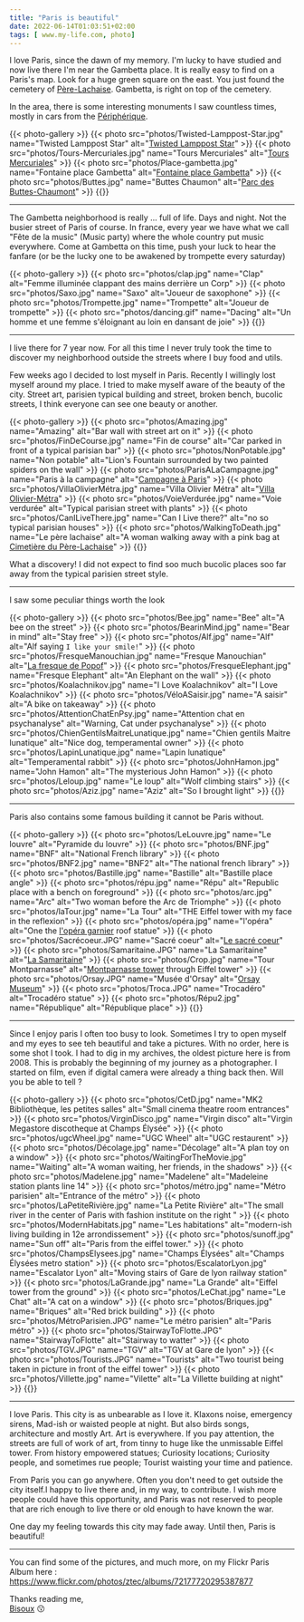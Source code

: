 ```yaml
---
title: "Paris is beautiful"
date: 2022-06-14T01:03:51+02:00
tags: [ www.my-life.com, photo]
---
```


I love Paris, since the dawn of my memory.
I'm lucky to have studied and now live there
I'm near the Gambetta place. It is really easy to find on a Paris's map. Look for a huge green square on the east.
You just found the cemetery of [Père-Lachaise](https://en.wikipedia.org/wiki/P%C3%A8re_Lachaise_Cemetery).
Gambetta, is right on top of the cemetery. 

In the area, there is some interesting monuments I saw countless times, mostly in cars from the [Périphérique](https://en.wikipedia.org/wiki/Boulevard_P%C3%A9riph%C3%A9rique).

{{< photo-gallery >}}
{{< photo src="photos/Twisted-Lamppost-Star.jpg" name="Twisted Lamppost Star" alt="[Twisted Lamppost Star](https://fr.wikipedia.org/wiki/Twisted_Lamppost_Star)" >}}
{{< photo src="photos/Tours-Mercuriales.jpg" name="Tours Mercuriales" alt="[Tours Mercuriales](https://fr.wikipedia.org/wiki/Tours_Mercuriales)" >}}
{{< photo src="photos/Place-gambetta.jpg" name="Fontaine place Gambetta" alt="[Fontaine place Gambetta](https://fr.wikipedia.org/wiki/Place_Gambetta_(Paris))" >}}
{{< photo src="photos/Buttes.jpg" name="Buttes Chaumon" alt="[Parc des Buttes-Chaumont](https://fr.wikipedia.org/wiki/Parc_des_Buttes-Chaumont)" >}}
{{</photo-gallery>}}

---

The Gambetta neighborhood is really ... full of life. Days and night. Not the busier street of Paris of course.
In france, every year we have what we call "Fête de la music" (Music party) where the whole country put music everywhere.
Come at Gambetta on this time, push your luck to hear the fanfare (or be the lucky one to be awakened by trompette every saturday)

{{< photo-gallery >}}
{{< photo src="photos/clap.jpg" name="Clap" alt="Femme illuminée clappant des mains derrière un Corp" >}}
{{< photo src="photos/Saxo.jpg" name="Saxo" alt="Joueur de saxophone" >}}
{{< photo src="photos/Trompette.jpg" name="Trompette" alt="Joueur de trompette" >}}
{{< photo src="photos/dancing.gif" name="Dacing" alt="Un homme et une femme s'éloignant au loin en dansant de joie" >}}
{{</photo-gallery>}}

---

I live there for 7 year now. For all this time I never truly took the time to discover my neighborhood outside
the streets where I buy food and utils.

Few weeks ago I decided to lost myself in Paris. Recently I willingly lost myself around my place. I tried to make myself 
aware of the beauty of the city. Street art, parisien typical building and street, broken bench, bucolic streets, I think everyone
can see one beauty or another.

{{< photo-gallery >}}
{{< photo src="photos/Amazing.jpg" name="Amazing" alt="Bar wall with street art on it" >}}
{{< photo src="photos/FinDeCourse.jpg" name="Fin de course" alt="Car parked in front of a typical parisian bar" >}}
{{< photo src="photos/NonPotable.jpg" name="Non potable" alt="Lion's Fountain surrounded by two painted spiders on the wall" >}}
{{< photo src="photos/ParisALaCampagne.jpg" name="Paris à la campagne" alt="[Campagne à Paris](https://fr.wikipedia.org/wiki/Campagne_%C3%A0_Paris)" >}}
{{< photo src="photos/VillaOlivierMétra.jpg" name="Villa Olivier Métra" alt="[Villa Olivier-Métra](https://fr.wikipedia.org/wiki/Villa_Olivier-M%C3%A9tra)" >}}
{{< photo src="photos/VoieVerdurée.jpg" name="Voie verdurée" alt="Typical parisian street with plants" >}}
{{< photo src="photos/CanILiveThere.jpg" name="Can I Live there?" alt="no so typical parisian houses" >}}
{{< photo src="photos/WalkingToDeath.jpg" name="Le père lachaise" alt="A woman walking away with a pink bag at [Cimetière du Père-Lachaise](https://fr.wikipedia.org/wiki/Cimeti%C3%A8re_du_P%C3%A8re-Lachaise)" >}}
{{</photo-gallery>}}

What a discovery! I did not expect to find soo much bucolic places soo far away from the typical parisien street style.

---

I saw some peculiar things worth the look

{{< photo-gallery >}}
{{< photo src="photos/Bee.jpg" name="Bee" alt="A bee on the street" >}}
{{< photo src="photos/BearinMind.jpg" name="Bear in mind" alt="Stay free" >}}
{{< photo src="photos/Alf.jpg" name="Alf" alt="Alf saying `I like your smile!`" >}}
{{< photo src="photos/FresqueManouchian.jpg" name="Fresque Manouchian" alt="[La fresque de Popof](https://mairie20.paris.fr/pages/il-etait-une-fois-le-20e-la-rue-du-groupe-manouchian-20448)" >}}
{{< photo src="photos/FresqueElephant.jpg" name="Fresque Elephant" alt="An Elephant on the wall" >}}
{{< photo src="photos/Koalachnikov.jpg" name="I Love Koalachnikov" alt="I Love Koalachnikov" >}}
{{< photo src="photos/VéloASaisir.jpg" name="A saisir" alt="A bike on takeaway" >}}
{{< photo src="photos/AttentionChatEnPsy.jpg" name="Attention chat en psychanalyse" alt="Warning, Cat under psychanalyse" >}}
{{< photo src="photos/ChienGentilsMaitreLunatique.jpg" name="Chien gentils Maitre lunatique" alt="Nice dog, temperamental owner" >}}
{{< photo src="photos/LapinLunatique.jpg" name="Lapin lunatique" alt="Temperamental rabbit" >}}
{{< photo src="photos/JohnHamon.jpg" name="John Hamon" alt="The mysterious John Hamon" >}}
{{< photo src="photos/Leloup.jpg" name="Le loup" alt="Wolf climbing stairs" >}}
{{< photo src="photos/Aziz.jpg" name="Aziz" alt="So I brought light" >}}
{{</photo-gallery>}}

---

Paris also contains some famous building it cannot be Paris without. 

{{< photo-gallery >}}
{{< photo src="photos/LeLouvre.jpg" name="Le louvre" alt="Pyramide du louvre" >}}
{{< photo src="photos/BNF.jpg" name="BNF" alt="National French library" >}}
{{< photo src="photos/BNF2.jpg" name="BNF2" alt="The national french library" >}}
{{< photo src="photos/Bastille.jpg" name="Bastille" alt="Bastille place angle" >}}
{{< photo src="photos/répu.jpg" name="Répu" alt="Republic place with a bench on foreground" >}}
{{< photo src="photos/arc.jpg" name="Arc" alt="Two woman before the Arc de Triomphe" >}}
{{< photo src="photos/laTour.jpg" name="La Tour" alt="THE Eiffel tower with my face in the reflexion" >}}
{{< photo src="photos/opéra.jpg" name="l'opéra" alt="One the [l'opéra garnier](https://fr.wikipedia.org/wiki/Op%C3%A9ra_Garnier) roof statue" >}}
{{< photo src="photos/Sacrécoeur.JPG" name="Sacré coeur" alt="[Le sacré coeur](https://en.wikipedia.org/wiki/Sacr%C3%A9-C%C5%93ur,_Paris)" >}}
{{< photo src="photos/Samaritaine.JPG" name="La Samaritaine" alt="[La Samaritaine](https://fr.wikipedia.org/wiki/La_Samaritaine)" >}}
{{< photo src="photos/Crop.jpg" name="Tour Montparnasse" alt="[Montparnasse tower](https://en.wikipedia.org/wiki/Tour_Montparnasse) through Eiffel tower" >}}
{{< photo src="photos/Orsay.JPG" name="Musée d'Orsay" alt="[Orsay Museum](https://en.wikipedia.org/wiki/Mus%C3%A9e_d%27Orsay)" >}}
{{< photo src="photos/Troca.JPG" name="Trocadéro" alt="Trocadéro statue" >}}
{{< photo src="photos/Répu2.jpg" name="République" alt="République place" >}}
{{</photo-gallery>}}

---

Since I enjoy paris I often too busy to look. Sometimes I try to open myself and my eyes to see teh beautiful and take a pictures. 
With no order, here is some shot I took. I had to dig in my archives, the oldest picture here is from 2008. 
This is probably the beginning of my journey as a photographer. I started on film, even if digital camera were already a thing back then. 
Will you be able to tell ?

{{< photo-gallery >}}
{{< photo src="photos/CetD.jpg"                     name="MK2 Bibliothèque, les petites salles" alt="Small cinema theatre room entrances" >}}
{{< photo src="photos/VirginDisco.jpg"              name="Virgin disco" alt="Virgin Megastore discotheque at Champs Élysée" >}}
{{< photo src="photos/ugcWheel.jpg"                 name="UGC Wheel" alt="UGC restaurent" >}}
{{< photo src="photos/Décolage.jpg"                 name="Décolage" alt="A plan toy on a window" >}}
{{< photo src="photos/WaitingForTheMovie.jpg"       name="Waiting" alt="A woman waiting, her friends, in the shadows" >}}
{{< photo src="photos/Madelene.jpg"                 name="Madelene" alt="Madeleine station plants line 14" >}}
{{< photo src="photos/métro.jpg"                    name="Métro parisien" alt="Entrance of the métro" >}}
{{< photo src="photos/LaPetiteRivière.jpg"          name="La Petite Rivière" alt="The small river in the center of Paris with fashion institute on the right " >}}
{{< photo src="photos/ModernHabitats.jpg"           name="Les habitations" alt="modern-ish living building in 12e arrondissement" >}}
{{< photo src="photos/sunoff.jpg"                   name="Sun off" alt="Paris from the eiffel tower." >}}
{{< photo src="photos/ChampsElysees.jpg"            name="Champs Élysées" alt="Champs Élysées metro station" >}}
{{< photo src="photos/EscalatorLyon.jpg"            name="Escalator Lyon" alt="Moving stairs of Gare de lyon railway station" >}}
{{< photo src="photos/LaGrande.jpg"                 name="La Grande" alt="Eiffel tower from the ground" >}}
{{< photo src="photos/LeChat.jpg"                   name="Le Chat" alt="A cat on a window" >}}
{{< photo src="photos/Briques.jpg"                  name="Briques" alt="Red brick building" >}}
{{< photo src="photos/MétroParisien.JPG"            name="Le métro parisien" alt="Paris métro" >}}
{{< photo src="photos/StairwayToFlotte.JPG"         name="StairwayToFlotte" alt="Stairway to watter" >}}
{{< photo src="photos/TGV.JPG"                      name="TGV" alt="TGV at Gare de lyon" >}}
{{< photo src="photos/Tourists.JPG"                 name="Tourists" alt="Two tourist being taken in picture in front of the eiffel tower" >}}
{{< photo src="photos/Villette.jpg"                  name="Vilette" alt="La Villette building at night" >}}
{{</photo-gallery>}}

---

I love Paris. This city is as unbearable as I love it. Klaxons noise, emergency sirens, Mad-ish or waisted people at night.
But also birds songs, architecture and mostly Art. Art is everywhere. If you pay attention, the streets are full of
work of art, from tinny to huge like the unmissable Eiffel tower. From history empowered statues; Curiosity locations; Curiosity people, 
and sometimes rue people; Tourist waisting your time and patience.

From Paris you can go anywhere. Often you don't need to get outside the city itself.I happy to live there
and, in my way, to contribute. I wish more people could have this opportunity, and Paris was not reserved to
people that are rich enough to live there or old enough to have known the war.

One day my feeling towards this city may fade away. Until then, Paris is beautiful!

---

You can find some of the pictures, and much more, on my Flickr Paris Album here : https://www.flickr.com/photos/ztec/albums/72177720295387877

Thanks reading me,\
[Bisoux](/page/bisoux) 😗